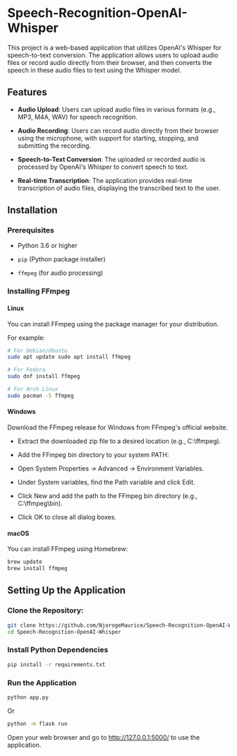 # Speech-Recognition-OpenAI-Whisper
This project is a web-based application that utilizes OpenAI's Whisper for speech-to-text conversion. The application allows users to upload audio files or record audio directly from their browser, and then converts the speech in these audio files to text using the Whisper model.

## Features 

- **Audio Upload**: Users can upload audio files in various formats (e.g., MP3, M4A, WAV) for speech recognition. 

- **Audio Recording**: Users can record audio directly from their browser using the microphone, with support for starting, stopping, and submitting the recording.

- **Speech-to-Text Conversion**: The uploaded or recorded audio is processed by OpenAI's Whisper to convert speech to text.

- **Real-time Transcription**: The application provides real-time transcription of audio files, displaying the transcribed text to the user.

## Installation 

### Prerequisites 

- Python 3.6 or higher

- `pip` (Python package installer)

- `ffmpeg` (for audio processing)

### Installing FFmpeg 

#### Linux 

You can install FFmpeg using the package manager for your distribution. 

For example: 

```bash
# For Debian/Ubuntu
sudo apt update sudo apt install ffmpeg

# For Fedora
sudo dnf install ffmpeg

# For Arch Linux
sudo pacman -S ffmpeg
```
#### Windows

Download the FFmpeg release for Windows from FFmpeg's official website.

- Extract the downloaded zip file to a desired location (e.g., C:\ffmpeg).

- Add the FFmpeg bin directory to your system PATH:

- Open System Properties -> Advanced -> Environment Variables.

- Under System variables, find the Path variable and click Edit.

- Click New and add the path to the FFmpeg bin directory (e.g., C:\ffmpeg\bin).

- Click OK to close all dialog boxes.

#### macOS

You can install FFmpeg using Homebrew:

```bash
brew update
brew install ffmpeg
```

## Setting Up the Application

### Clone the Repository:

```bash
git clone https://github.com/NjorogeMaurice/Speech-Recognition-OpenAI-Whisper.git
cd Speech-Recognition-OpenAI-Whisper
```

### Install Python Dependencies

```bash
pip install -r requirements.txt
```

### Run the Application

```bash
python app.py
```

Or

```bash
python -m flask run
```

Open your web browser and go to http://127.0.0.1:5000/ to use the application.






